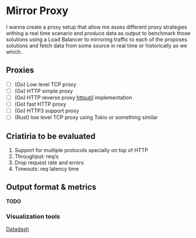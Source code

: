 # Mirror Proxy

I wanna create a proxy setup that allow me asses different proxy strategies withing a real time scenario and produce data as output to benchmark those solutions using a Load Balancer to mirroring traffic to each of the proposes solutions and fetch data from some source in real time or historically as we which.

## Proxies

- [ ] (Go) Low level TCP proxy
- [ ] (Go) HTTP simple proxy
- [ ] (Go) HTTP reverse proxy [httputil](https://pkg.go.dev/net/http/httputil#NewSingleHostReverseProxy) implementation
- [ ] (Go) fast HTTP proxy
- [ ] (Go) HTTP3 support proxy
- [ ] (Rust) low level TCP proxy using Tokio or something similar

## Criatiria to be evaluated

1. Support for multiple protocols specially on top of HTTP
2. Throughput: req/s 
3. Drop request rate and errors
4. Timeouts: req latency time

## Output format & metrics

**TODO**

### Visualization tools

[Datadash](https://github.com/keithknott26/datadash)
